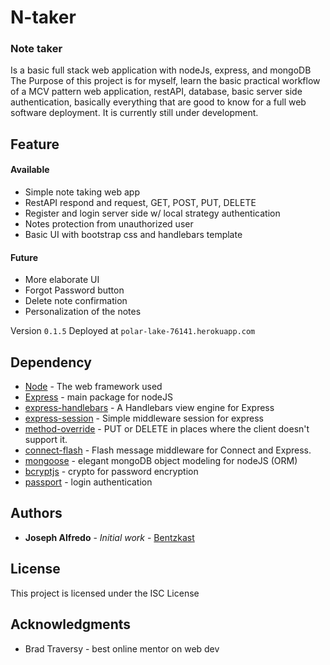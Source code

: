 N-taker
=======
### Note taker
Is a basic full stack web application with nodeJs, express, and mongoDB
The Purpose of this project is for myself, learn the basic practical workflow of a MCV pattern web application, restAPI, database, basic server side authentication, basically everything that are good to know for a full web software deployment. It is currently still under development.

## Feature
#### Available
* Simple note taking web app
* RestAPI respond and request, GET, POST, PUT, DELETE
* Register and login server side w/ local strategy authentication
* Notes protection from unauthorized user
* Basic UI with bootstrap css and handlebars template

#### Future
* More elaborate UI
* Forgot Password button
* Delete note confirmation
* Personalization of the notes

Version `0.1.5`
Deployed at `polar-lake-76141.herokuapp.com`

## Dependency
* [Node](https://nodejs.org/en/) - The web framework used
* [Express](https://expressjs.com/) - main package for nodeJS
* [express-handlebars](https://github.com/ericf/express-handlebars) - A Handlebars view engine for Express
* [express-session](https://github.com/expressjs/session) - Simple middleware session for express
* [method-override](https://github.com/expressjs/method-override) - PUT or DELETE in places where the client doesn't support it.
* [connect-flash](https://github.com/jaredhanson/connect-flash) - Flash message middleware for Connect and Express.
* [mongoose](http://mongoosejs.com/) - elegant mongoDB object modeling for nodeJS (ORM)
* [bcryptjs](https://www.npmjs.com/package/bcryptjs) - crypto for password encryption
* [passport](https://www.npmjs.com/package/passport) - login authentication


## Authors

* **Joseph Alfredo** - *Initial work* - [Bentzkast](https://github.com/Bentzkast)

## License

This project is licensed under the ISC License

## Acknowledgments

* Brad Traversy - best online mentor on web dev



<!-- ./mongod --directoryperdb --dbpath /Users/Jalfredo/Documents/mongodb-osx-x86_64-3.4.9/data/db --logpath /Users/Jalfredo/Documents/mongodb-osx-x86_64-3.4.9/log/mongo.log --logappend --rest & -->
